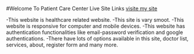 #Welcome To Patient Care Center
Live Site Links
[visite my site](https://distracted-snyder-2e0fe7.netlify.app/ "LCO")

-This website is healthcare related website.
-This site is vary smoot.
-This website is responsive for computer and mobile devices.
-This website has authentication functionalities like email-password verification and google authentications.
-There have lots of options available in this site, doctor list, services, about, register form and many more.

